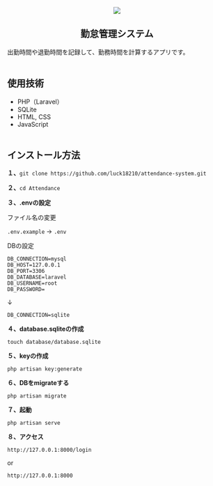 <p align="center">
  <img width="６００" src="https://user-images.githubusercontent.com/39142850/100244649-85aaa200-2f7a-11eb-9ec1-4a309eb6d18c.png">
</p>
<h2 align="center">勤怠管理システム</h2>

出勤時間や退勤時間を記録して、勤務時間を計算するアプリです。<br><br>

## 使用技術

- PHP（Laravel）
- SQLite
- HTML, CSS
- JavaScript
<br><br>

## インストール方法

**１、**`git clone https://github.com/luck18210/attendance-system.git`

**２、**`cd Attendance`

**３、.envの設定**

ファイル名の変更

`.env.example` → `.env`

DBの設定

```
DB_CONNECTION=mysql
DB_HOST=127.0.0.1
DB_PORT=3306
DB_DATABASE=laravel
DB_USERNAME=root
DB_PASSWORD=
```

↓

```
DB_CONNECTION=sqlite
```

**４、database.sqliteの作成**

`touch database/database.sqlite`

**５、keyの作成**

`php artisan key:generate`

**６、DBをmigrateする**

`php artisan migrate`

**７、起動**

`php artisan serve`

**８、アクセス**

`http://127.0.0.1:8000/login`

or

`http://127.0.0.1:8000`
